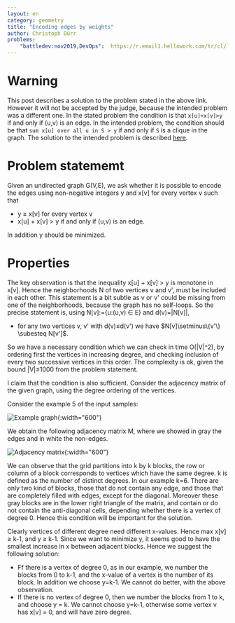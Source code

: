 ```yaml
---
layout: en
category: geometry
title: "Encoding edges by weights"
author: Christoph Dürr
problems:
    "battledev:nov2019,DevOps":  https://r.email1.hellowork.com/tr/cl/ltXrRbtTi9k-rr4pmNMgd-gwMfqWwikSutVdUS3j0H75avh-cv38HxRPVPsz2GNmmDF3m8J2A7oGQXx-GO5VapKBz66KeJXCJenx8ByhAYbMgHzufaipyjTDHit-p8Y1VPDgFAUBfQC1VGDLCrXBNnWCRBdWtgC_q4im7XXFNzsJfi24CN9e11cNs2_IfaTua5ItxhkYATp-EhLXeX6Rmw
---
```


# Warning

This post describes a solution to the problem stated in the above link. However it will not be accepted by the judge, because the intended problem was a different one.  In the stated problem the condition is that `x[u]+x[v]>y` if and only if (u,v) is an edge. In the intended problem, the condition should be that `sum x[u] over all u in S > y` if and only if `S` is a clique in the graph. The solution to the intended problem is described [here](http://citeseerx.ist.psu.edu/viewdoc/download?doi=10.1.1.228.76&rep=rep1&type=pdf).

# Problem statememt

Given an undirected graph G(V,E), we ask whether it is possible to encode the edges using non-negative integers y and x[v] for every vertex v such that

- y ≥ x[v] for every vertex v
- x[u] + x[v] > y if and only if (u,v) is an edge.

In addition y should be minimized.

# Properties

The key observation is that the inequality x[u] + x[v] > y is monotone in x[v]. Hence the neighborhoods N of two vertices v and v', must be included in each other. This statement is a bit subtle as v or v' could be missing from one of the neighborhoods, because the graph has no self-loops. So the precise statement is, using N[v]:={u:(u,v) ∈ E} and d(v)=|N[v]|,

- for any two vertices v, v' with d(v)≤d(v') we have $N[v]\setminus\{v'\} \subesteq N[v']$.

So we have a necessary condition which we can check in time O(|V|^2), by ordering first the vertices in increasing degree, and checking inclusion of every two successive vertices in this order. The complexity is ok, given the bound |V|≤1000 from the problem statement.

I claim that the condition is also sufficient. Consider the adjacency matrix of the given graph, using the degree ordering of the vertices. 

Consider the example 5 of the input samples: 

![Example graph]({{site.images}}battledev2019_devops.svg){:width="600"}

We obtain the following adjacency matrix M, where we showed in gray the edges and in white the non-edges. 

![Adjacency matrix]({{site.images}}battledev2019_devops_matrix.svg){:width="600"}

We can observe that the grid partitions into k by k blocks, the row or column of a block corresponds to vertices which have the same degree. k is defined as the number of distinct degrees. In our example k=6. There are only two kind of blocks, those that do not contain any edge, and those that are completely filled with edges, except for the diagonal.  Moreover these gray blocks are in the lower right triangle of the matrix, and contain or do not contain the anti-diagonal cells, depending whether there is a vertex of degree 0. Hence this condition will be important for the solution.

Clearly vertices of different degree need different x-values. Hence max x[v] ≥ k-1, and y ≥ k-1. Since we want to minimize y, it seems good to have the smallest increase in x between adjacent blocks. Hence we suggest the following solution:

- Ff there is a vertex of degree 0, as in our example, we number the blocks from 0 to k-1, and the x-value of a vertex is the number of its block. In addition we choose y=k-1. We cannot do better, with the above observation.
- If there is no vertex of degree 0, then we number the blocks from 1 to k, and choose y = k. We cannot choose y=k-1, otherwise some vertex v has x[v] = 0, and will have zero degree.

